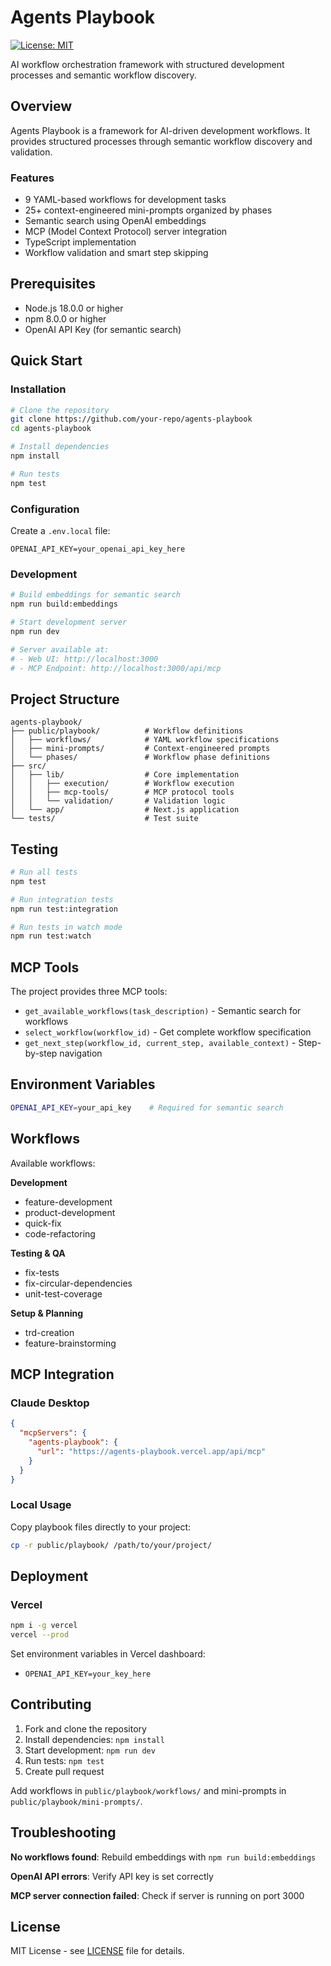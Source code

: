 # Agents Playbook

[![License: MIT](https://img.shields.io/badge/License-MIT-yellow.svg)](https://opensource.org/licenses/MIT)

AI workflow orchestration framework with structured development processes and semantic workflow discovery.

## Overview

Agents Playbook is a framework for AI-driven development workflows. It provides structured processes through semantic workflow discovery and validation.

### Features

- 9 YAML-based workflows for development tasks
- 25+ context-engineered mini-prompts organized by phases
- Semantic search using OpenAI embeddings
- MCP (Model Context Protocol) server integration
- TypeScript implementation
- Workflow validation and smart step skipping

## Prerequisites

- Node.js 18.0.0 or higher
- npm 8.0.0 or higher
- OpenAI API Key (for semantic search)

## Quick Start

### Installation

```bash
# Clone the repository
git clone https://github.com/your-repo/agents-playbook
cd agents-playbook

# Install dependencies
npm install

# Run tests
npm test
```

### Configuration

Create a `.env.local` file:

```env
OPENAI_API_KEY=your_openai_api_key_here
```

### Development

```bash
# Build embeddings for semantic search
npm run build:embeddings

# Start development server
npm run dev

# Server available at:
# - Web UI: http://localhost:3000
# - MCP Endpoint: http://localhost:3000/api/mcp
```

## Project Structure

```
agents-playbook/
├── public/playbook/          # Workflow definitions
│   ├── workflows/            # YAML workflow specifications
│   ├── mini-prompts/         # Context-engineered prompts
│   └── phases/               # Workflow phase definitions
├── src/
│   ├── lib/                  # Core implementation
│   │   ├── execution/        # Workflow execution
│   │   ├── mcp-tools/        # MCP protocol tools
│   │   └── validation/       # Validation logic
│   └── app/                  # Next.js application
└── tests/                    # Test suite
```

## Testing

```bash
# Run all tests
npm test

# Run integration tests
npm run test:integration

# Run tests in watch mode
npm run test:watch
```

## MCP Tools

The project provides three MCP tools:

- `get_available_workflows(task_description)` - Semantic search for workflows
- `select_workflow(workflow_id)` - Get complete workflow specification
- `get_next_step(workflow_id, current_step, available_context)` - Step-by-step navigation

## Environment Variables

```bash
OPENAI_API_KEY=your_api_key    # Required for semantic search
```

## Workflows

Available workflows:

**Development**
- feature-development
- product-development
- quick-fix
- code-refactoring

**Testing & QA**
- fix-tests
- fix-circular-dependencies
- unit-test-coverage

**Setup & Planning**
- trd-creation
- feature-brainstorming

## MCP Integration

### Claude Desktop
```json
{
  "mcpServers": {
    "agents-playbook": {
      "url": "https://agents-playbook.vercel.app/api/mcp"
    }
  }
}
```

### Local Usage

Copy playbook files directly to your project:

```bash
cp -r public/playbook/ /path/to/your/project/
```

## Deployment

### Vercel

```bash
npm i -g vercel
vercel --prod
```

Set environment variables in Vercel dashboard:
- `OPENAI_API_KEY=your_key_here`

## Contributing

1. Fork and clone the repository
2. Install dependencies: `npm install`
3. Start development: `npm run dev`
4. Run tests: `npm test`
5. Create pull request

Add workflows in `public/playbook/workflows/` and mini-prompts in `public/playbook/mini-prompts/`.

## Troubleshooting

**No workflows found**: Rebuild embeddings with `npm run build:embeddings`

**OpenAI API errors**: Verify API key is set correctly

**MCP server connection failed**: Check if server is running on port 3000

## License

MIT License - see [LICENSE](LICENSE) file for details.